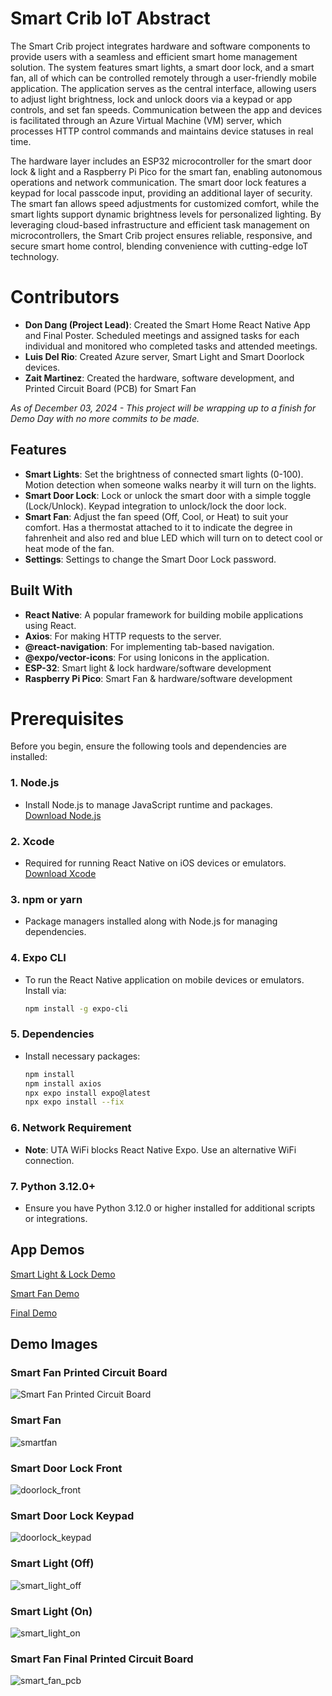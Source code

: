 # Smart Crib IoT Abstract

The Smart Crib project integrates hardware and software components to provide users with a seamless and efficient smart home management solution. The system features smart lights, a smart door lock, and a smart fan, all of which can be controlled remotely through a user-friendly mobile application. The application serves as the central interface, allowing users to adjust light brightness, lock and unlock doors via a keypad or app controls, and set fan speeds. Communication between the app and devices is facilitated through an Azure Virtual Machine (VM) server, which processes HTTP control commands and maintains device statuses in real time.

The hardware layer includes an ESP32 microcontroller for the smart door lock & light and a Raspberry Pi Pico for the smart fan, enabling autonomous operations and network communication. The smart door lock features a keypad for local passcode input, providing an additional layer of security. The smart fan allows speed adjustments for customized comfort, while the smart lights support dynamic brightness levels for personalized lighting. By leveraging cloud-based infrastructure and efficient task management on microcontrollers, the Smart Crib project ensures reliable, responsive, and secure smart home control, blending convenience with cutting-edge IoT technology.

# Contributors
-  **Don Dang (Project Lead)**: Created the Smart Home React Native App and Final Poster. Scheduled meetings and assigned tasks for each individual and monitored who completed tasks and attended meetings.
-  **Luis Del Rio**: Created Azure server, Smart Light and Smart Doorlock devices. 
-  **Zait Martinez**: Created the hardware, software development, and Printed Circuit Board (PCB) for Smart Fan

*As of December 03, 2024 - This project will be wrapping up to a finish for Demo Day with no more commits to be made.*

## Features

- **Smart Lights**: Set the brightness of connected smart lights (0-100). Motion detection when someone walks nearby it will turn on the lights.
- **Smart Door Lock**: Lock or unlock the smart door with a simple toggle (Lock/Unlock). Keypad integration to unlock/lock the door lock.
- **Smart Fan**: Adjust the fan speed (Off, Cool, or Heat) to suit your comfort. Has a thermostat attached to it to indicate the degree in fahrenheit and also red and blue LED which will turn on to detect cool or heat mode of the fan.
- **Settings**: Settings to change the Smart Door Lock password.

## Built With

- **React Native**: A popular framework for building mobile applications using React.
- **Axios**: For making HTTP requests to the server.
- **@react-navigation**: For implementing tab-based navigation.
- **@expo/vector-icons**: For using Ionicons in the application.
- **ESP-32**: Smart light & lock hardware/software development
- **Raspberry Pi Pico**: Smart Fan & hardware/software development

# Prerequisites

Before you begin, ensure the following tools and dependencies are installed:

### 1. **Node.js**
   - Install Node.js to manage JavaScript runtime and packages.  
   [Download Node.js](https://nodejs.org/)

### 2. **Xcode**
   - Required for running React Native on iOS devices or emulators.  
   [Download Xcode](https://developer.apple.com/xcode/)

### 3. **npm or yarn**
   - Package managers installed along with Node.js for managing dependencies.

### 4. **Expo CLI**
   - To run the React Native application on mobile devices or emulators. Install via:
     ```bash
     npm install -g expo-cli
     ```

### 5. **Dependencies**
   - Install necessary packages:
     ```bash
     npm install
     npm install axios
     npx expo install expo@latest
     npx expo install --fix
     ```

### 6. **Network Requirement**
   - **Note**: UTA WiFi blocks React Native Expo. Use an alternative WiFi connection.

### 7. **Python 3.12.0+**
   - Ensure you have Python 3.12.0 or higher installed for additional scripts or integrations.


## App Demos
[Smart Light & Lock Demo](https://www.youtube.com/watch?v=xLqYLixEVfE)

[Smart Fan Demo](https://www.youtube.com/shorts/cb8d_wNGdIk)

[Final Demo](https://youtu.be/l44uO0imUA0?si=sPAH7cayEWo_ZzFX)



## Demo Images
### Smart Fan Printed Circuit Board
![Smart Fan Printed Circuit Board](https://github.com/user-attachments/assets/38e58b25-7ef9-4a2c-a602-1b57cadaa950)
### Smart Fan
![smartfan](https://github.com/user-attachments/assets/228eeb5b-4c4a-4481-beed-48c52abebc90)
### Smart Door Lock Front
![doorlock_front](https://github.com/user-attachments/assets/7e719720-0bbe-4ef5-94f9-4bee3648675a)
### Smart Door Lock Keypad
![doorlock_keypad](https://github.com/user-attachments/assets/baf48498-03ff-4a5e-af4b-974112406d6c)
### Smart Light (Off)
![smart_light_off](https://github.com/user-attachments/assets/d279b928-8816-485b-9071-0d43e1bdcaa5)
### Smart Light (On)
![smart_light_on](https://github.com/user-attachments/assets/37215d81-a919-42f2-9cb9-87bf2047a19b)
### Smart Fan Final Printed Circuit Board
![smart_fan_pcb](https://github.com/user-attachments/assets/232d3974-a2aa-4322-b177-dcacd758ac8d)


